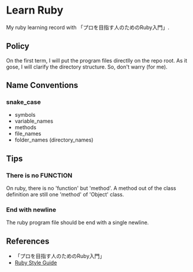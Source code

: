 
# Learn Ruby

My ruby learning record with 「プロを目指す人のためのRuby入門」.

## Policy

On the first term, I will put the program files directlly on the repo root. As it gose, I will clarify the directory structure. So, don't warry (for me).

## Name Conventions

### snake_case

- symbols
- variable_names
- methods
- file_names
- folder_names (directory_names)

## Tips

### There is no FUNCTION

On ruby, there is no 'function' but 'method'. A method out of the class definition are still one 'method' of 'Object' class.

### End with newline

The ruby program file should be end with a single newline.

## References

- 「プロを目指す人のためのRuby入門」
- [Ruby Style Guide](https://rubystyle.guide/)

